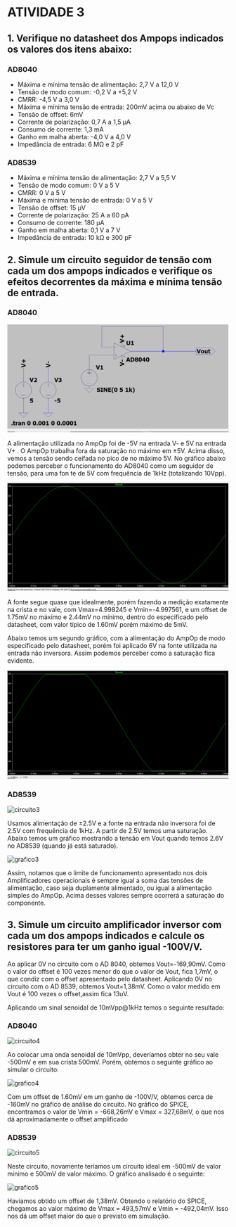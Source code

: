 # ATIVIDADE 3

## 1. Verifique no datasheet dos Ampops indicados os valores dos itens abaixo:

### AD8040

+ Máxima e mínima tensão de alimentação: 2,7 V a 12,0 V
+ Tensão de modo comum: -0,2 V a +5,2 V
+ CMRR: -4,5 V a 3,0 V
+ Máxima e mínima tensão de entrada: 200mV acima ou abaixo de Vc
+ Tensão de offset: 6mV
+ Corrente de polarização: 0,7 A a 1,5 µA
+ Consumo de corrente: 1,3 mA
+ Ganho em malha aberta: -4,0 V a 4,0 V
+ Impedância de entrada: 6 MΩ e 2 pF

### AD8539

+ Máxima e mínima tensão de alimentação: 2,7 V a 5,5 V
+ Tensão de modo comum: 0 V a 5 V
+ CMRR: 0 V a 5 V
+ Máxima e mínima tensão de entrada: 0 V a 5 V
+ Tensão de offset: 15 µV
+ Corrente de polarização: 25 A a 60 pA
+ Consumo de corrente: 180 µA
+ Ganho em malha aberta: 0,1 V a 7 V
+ Impedância de entrada: 10 kΩ e 300 pF

## 2. Simule um circuito seguidor de tensão com cada um dos ampops indicados e verifique os efeitos decorrentes da máxima e mínima tensão de entrada. 

### AD8040

![circuito1](https://github.com/Julialcomelli/ELN22104_2020_2/blob/prof-lohmann-Alunos_01/Julia/quest%C3%A3o%202%20-%20AD8040%20sem%20satura%C3%A7%C3%A3o%20circuito.png)

A alimentação utilizada no AmpOp foi de -5V na entrada V- e 5V na entrada V+ . O AmpOp trabalha fora da saturação no máximo em ±5V. Acima disso, vemos a tensão sendo ceifada no pico de no máximo 5V. No gráfico abaixo podemos perceber o funcionamento do AD8040 como um seguidor de tensão, para uma fon te de 5V com frequência de 1kHz (totalizando 10Vpp).

![grafico1](https://github.com/Julialcomelli/ELN22104_2020_2/blob/prof-lohmann-Alunos_01/Julia/quest%C3%A3o%202%20-%20AD8040%20sem%20satura%C3%A7%C3%A3o%20grafico.png)

A fonte segue quase que idealmente, porém fazendo a medição exatamente na crista e no vale, com Vmax=4.998245 e Vmin=-4.997561, e um offset de 1.75mV no máximo e 2.44mV no mínimo, dentro do especificado pelo datasheet, com valor típico de 1.60mV porém máximo de 5mV.

Abaixo temos um segundo gráfico, com a alimentação do AmpOp de modo especificado pelo datasheet, porém foi aplicado 6V na fonte utilizada na entrada não inversora. Assim podemos perceber como a saturação fica evidente.

![grafico2](https://github.com/Julialcomelli/ELN22104_2020_2/blob/prof-lohmann-Alunos_01/Julia/quest%C3%A3o%202%20-%20AD8040%20com%20satura%C3%A7%C3%A3o%20grafico.png)

### AD8539 

![circuito3](https://github.com/Julialcomelli/ELN22104_2020_2/blob/prof-lohmann-Alunos_01/Julia/quest%C3%A3o%202%20-%20AD8539%20circuito.png)

Usamos alimentação de ±2.5V e a fonte na entrada não inversora foi de 2.5V com frequência de 1kHz. A partir de 2.5V temos uma saturação. Abaixo temos um gráfico mostrando a tensão em Vout quando temos 2.6V no AD8539 (quando já está saturado).

![grafico3](https://github.com/Julialcomelli/ELN22104_2020_2/blob/prof-lohmann-Alunos_01/Julia/quest%C3%A3o%202%20-%20AD8539%20grafico.png)

Assim, notamos que o limite de funcionamento apresentado nos dois Amplificadores operacionais é sempre igual a soma das tensões de alimentação, caso seja duplamente alimentado, ou igual a alimentação simples do AmpOp. Acima desses valores sempre ocorrerá a saturação do componente.

## 3. Simule um circuito amplificador inversor com cada um dos ampops indicados e calcule os resistores para ter um ganho igual -100V/V.

Ao aplicar 0V no circuito com o AD 8040, obtemos Vout=-169,90mV. Como o valor do offset é 100 vezes menor do que o valor de Vout, fica 1,7mV, o que condiz com o offset apresentado pelo datasheet. Aplicando 0V no circuito com o AD 8539, obtemos Vout=1,38mV. Como o valor medido em Vout é 100 vezes o offset,assim fica 13uV.

Aplicando um sinal senoidal de 10mVpp@1kHz temos o seguinte resultado:

### AD8040

![circuito4](https://github.com/Julialcomelli/ELN22104_2020_2/blob/prof-lohmann-Alunos_01/Julia/quest%C3%A3o%203%20-%20AD8040%20circuito.png)

Ao colocar uma onda senoidal de 10mVpp, deveríamos obter no seu vale -500mV e em sua crista 500mV. Porém, obtemos o seguinte gráfico ao simular o circuito:

![grafico4](https://github.com/Julialcomelli/ELN22104_2020_2/blob/prof-lohmann-Alunos_01/Julia/quest%C3%A3o%203%20-%20AD8040%20grafico.png)

Com um offset de 1.60mV em um ganho de -100V/V, obtemos cerca de -160mV no gráfico de análise do circuito. No gráfico do SPICE, encontramos o valor de Vmin = -668,26mV e Vmax = 327,68mV, o que nos dá aproximadamente o offset amplificado

### AD8539

![circuito5](https://github.com/Julialcomelli/ELN22104_2020_2/blob/prof-lohmann-Alunos_01/Julia/quest%C3%A3o%203%20-%20AD8539%20circuito.png)

Neste circuito, novamente teríamos um circuito ideal em -500mV de valor mínimo e 500mV de valor máximo. O gráfico analisado é o seguinte:

![grafico5](https://github.com/Julialcomelli/ELN22104_2020_2/blob/prof-lohmann-Alunos_01/Julia/quest%C3%A3o%203%20-%20AD8539%20grafico.png)

Haviamos obtido um offset de 1,38mV. Obtendo o relatório do SPICE, chegamos ao valor máximo de Vmax = 493,57mV e Vmin = -492,04mV. Isso nos dá um offset maior do que o previsto em simulação. 

